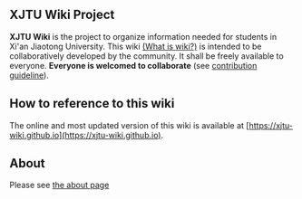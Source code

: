 ## XJTU Wiki Project
**XJTU Wiki** is the project to organize information needed for students in Xi'an Jiaotong University. This wiki [(What is wiki?)](https://en.wikipedia.org/wiki/Wiki) is intended to be collaboratively developed by the community. It shall be freely available to everyone. **Everyone is welcomed to collaborate** (see [contribution guideline](/about)). 

## How to reference to this wiki
The online and most updated version of this wiki is available at [https://xjtu-wiki.github.io](https://xjtu-wiki.github.io). 

## About 
Please see [the about page](https://xjtu-wiki.github.io/about)